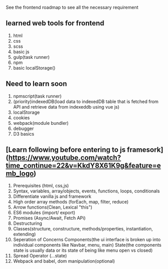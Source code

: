 See the frontend roadmap to see all the necessary requirement

## learned web tools for frontend
  1. html
  2. css
  3. scss
  4. basic js
  5. gulp(task runner)
  6. npm
  7. basic localStorage()
  
## Need to learn soon
  1. npmscript(task runner)
  2. (priority)indexedDB(load data to indexedDB table that is fetched from API and retrieve data from indexeddb using vue js)
  3. localStorage
  4. cookies
  5. webpack(module bundler)
  6. debugger
  7. D3 basics
  


## [Learn following before entering to js framesork] (https://www.youtube.com/watch?time_continue=22&v=KkdY8X61K9g&feature=emb_logo)
  1. Prerequisites (html, css,js)
  2. Syntax, variables, array/objects, events, functions, loops, conditionals
  3. Differentiate vanilla js and framework
  4. High order array methods (forEach, map, filter, reduce)
  5. Arrow functions(Clean, Lexical "this")
  6. ES6 modules (import/ export)
  7. Promises (Async/Await, Fetch APi)
  8. Destructuring
  9. Classes(structure, constructure, methods/properties, instantiation, extending)
  10. Seperation of Concerns 
      Components(the ui interface is broken up into individual components like Navbar, menu, main)
      State(the components state is usually data or its state of being like menu open vs closed)
  11. Spread Operator (...state)
  12. Webpack and babel, dom manipulation(optional)
